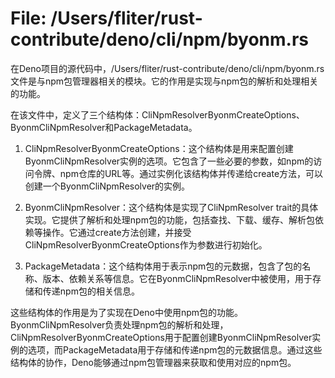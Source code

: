 # File: /Users/fliter/rust-contribute/deno/cli/npm/byonm.rs

在Deno项目的源代码中，/Users/fliter/rust-contribute/deno/cli/npm/byonm.rs文件是与npm包管理器相关的模块。它的作用是实现与npm包的解析和处理相关的功能。

在该文件中，定义了三个结构体：CliNpmResolverByonmCreateOptions、ByonmCliNpmResolver和PackageMetadata。

1. CliNpmResolverByonmCreateOptions：这个结构体是用来配置创建ByonmCliNpmResolver实例的选项。它包含了一些必要的参数，如npm的访问令牌、npm仓库的URL等。通过实例化该结构体并传递给create方法，可以创建一个ByonmCliNpmResolver的实例。

2. ByonmCliNpmResolver：这个结构体是实现了CliNpmResolver trait的具体实现。它提供了解析和处理npm包的功能，包括查找、下载、缓存、解析包依赖等操作。它通过create方法创建，并接受CliNpmResolverByonmCreateOptions作为参数进行初始化。

3. PackageMetadata：这个结构体用于表示npm包的元数据，包含了包的名称、版本、依赖关系等信息。它在ByonmCliNpmResolver中被使用，用于存储和传递npm包的相关信息。

这些结构体的作用是为了实现在Deno中使用npm包的功能。ByonmCliNpmResolver负责处理npm包的解析和处理，CliNpmResolverByonmCreateOptions用于配置创建ByonmCliNpmResolver实例的选项，而PackageMetadata用于存储和传递npm包的元数据信息。通过这些结构体的协作，Deno能够通过npm包管理器来获取和使用对应的npm包。

